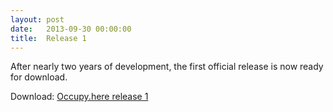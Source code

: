 ```yaml
---
layout: post
date:   2013-09-30 00:00:00
title:  Release 1
---
```

After nearly two years of development, the first official release is now ready for download.

Download: [Occupy.here release 1](https://github.com/occupyhere/occupy.here/archive/r1.zip)
